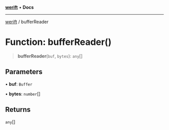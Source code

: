 [**werift**](../README.md) • **Docs**

***

[werift](../globals.md) / bufferReader

# Function: bufferReader()

> **bufferReader**(`buf`, `bytes`): `any`[]

## Parameters

• **buf**: `Buffer`

• **bytes**: `number`[]

## Returns

`any`[]
